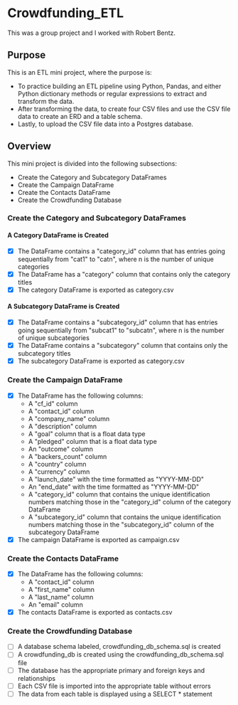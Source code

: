 # Crowdfunding_ETL
This was a group project and I worked with Robert Bentz.
## Purpose
This is an ETL mini project, where the purpose is:
- To practice building an ETL pipeline using Python, Pandas, and either Python dictionary methods or regular expressions to extract and transform the data. 
- After transforming the data, to create four CSV files and use the CSV file data to create an ERD and a table schema.
- Lastly, to upload the CSV file data into a Postgres database.
## Overview
This mini project is divided into the following subsections:
- Create the Category and Subcategory DataFrames
- Create the Campaign DataFrame
- Create the Contacts DataFrame
- Create the Crowdfunding Database
### Create the Category and Subcategory DataFrames
#### A Category DataFrame is Created
- [x] The DataFrame contains a "category_id" column that has entries going sequentially from "cat1" to "catn", where n is the number of unique categories
- [x] The DataFrame has a "category" column that contains only the category titles
- [x] The category DataFrame is exported as category.csv
#### A Subcategory DataFrame is Created
- [x] The DataFrame contains a "subcategory_id" column that has entries going sequentially from "subcat1" to "subcatn", where n is the number of unique subcategories
- [x] The DataFrame contains a "subcategory" column that contains only the subcategory titles
- [x] The subcategory DataFrame is exported as category.csv
### Create the Campaign DataFrame
- [x] The DataFrame has the following columns:
    - A "cf_id" column
    - A "contact_id" column
    - A "company_name" column
    - A "description" column
    - A "goal" column that is a float data type
    - A "pledged" column that is a float data type
    - An "outcome" column
    - A "backers_count" column
    - A "country" column
    - A "currency" column
    - A "launch_date" with the time formatted as "YYYY-MM-DD"
    - An "end_date" with the time formatted as "YYYY-MM-DD"
    - A "category_id" column that contains the unique identification numbers matching those in the "category_id" column of the category DataFrame
    - A "subcategory_id" column that contains the unique identification numbers matching those in the "subcategory_id" column of the subcategory DataFrame
- [x] The campaign DataFrame is exported as campaign.csv
### Create the Contacts DataFrame
- [x] The DataFrame has the following columns:
    - A "contact_id" column
    - A "first_name" column
    - A "last_name" column
    - An "email" column
- [x] The contacts DataFrame is exported as contacts.csv
### Create the Crowdfunding Database
- [ ] A database schema labeled, crowdfunding_db_schema.sql is created
- [ ] A crowdfunding_db is created using the crowdfunding_db_schema.sql file
- [ ] The database has the appropriate primary and foreign keys and relationships
- [ ] Each CSV file is imported into the appropriate table without errors
- [ ] The data from each table is displayed using a SELECT * statement
